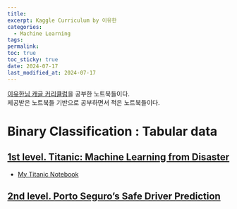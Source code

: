 ```yaml
---
title: 
excerpt: Kaggle Curriculum by 이유한
categories:
  - Machine Learning
tags: 
permalink: 
toc: true
toc_sticky: true
date: 2024-07-17
last_modified_at: 2024-07-17
---
```

[이유한님 캐글 커리큘럼](https://kaggle-kr.tistory.com/32)을 공부한 노트북들이다.  
제공받은 노트북들 기반으로 공부하면서 적은 노트북들이다.

# Binary Classification : Tabular data
## [1st level. Titanic: Machine Learning from Disaster](https://www.kaggle.com/c/titanic)

- [My Titanic Notebook](https://www.kaggle.com/code/jinsoolve/my-titanic-notebook)

## [2nd level. Porto Seguro’s Safe Driver Prediction](https://www.kaggle.com/c/porto-seguro-safe-driver-prediction)